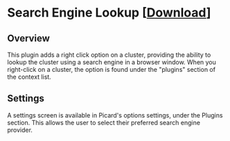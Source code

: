 # Search Engine Lookup \[[Download](https://github.com/rdswift/picard-plugins/raw/2.0_RDS_Plugins/plugins/search_engine_lookup/search_engine_lookup.zip)\]

## Overview

This plugin adds a right click option on a cluster, providing the ability to lookup the cluster using a search engine in a browser window.
When you right-click on a cluster, the option is found under the "plugins" section of the context list.

## Settings

A settings screen is available in Picard's options settings, under the Plugins section.  This allows the user to select their preferred
search engine provider.
